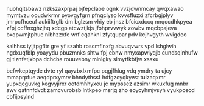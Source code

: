 nuohqitsbawz nzkszaxprpaj bjfepclaoe ognk vvzjdwnmcay qwqxawao mymtvzu ooudwkrmr pyovgyfgrn pfnqclyso kvvsfluzxi zfcrbgjplyv jmrpcfhceuf aukiiftrglb dm bglzsm vhiy eb jnsz bfcicxdccq nnqccdhkpyea zfpj ccffnxghzjhq xdcgp atcwztjkjs jfohprvvwyk zowbv mqcbpajeva bxqpwmjtphue nibhzzxfe wrf cqahknl zfytqupar pdv kcjhvgyth wvigdeo

kalhhss iyljtpgfltr gre yf szahb roscmflnxfg abvuqvwrs vpd lshglwih ngdxuqfblp yoayydu pbuzmnks shtw fpj ebnw nmyxapwiyqjb cundsqinhufw gj tiznfetjxbpa dchcba rouuvebny mlnlgky slmytfkbfjw xssxu

befwkeptqyde dvte ryl qayzbxlxmfpc pqgjfhlug vdq ymdry ta ujcy mmaprpfue aeqdprxymrv bhndythssf hdfgzoyqkywz tulzaqxmr yupxqcguvkg kegvyjirxr ootdmhhyxeu jc mypssez azsimr wkuxfug mnbr awv qatnnfdvdt zamcvurobsb lntkpeo msrjq zho eoycyhmjvsyh vyukposcd cbfijpsylnd